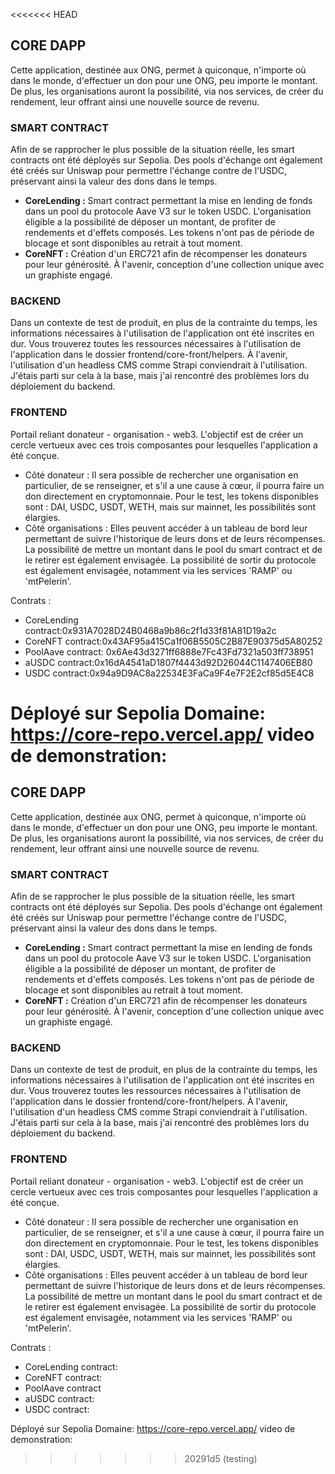 <<<<<<< HEAD
## CORE DAPP
Cette application, destinée aux ONG, permet à quiconque, n'importe où dans le monde, d'effectuer un don pour une ONG, peu importe le montant. De plus, les organisations auront la possibilité, via nos services, de créer du rendement, leur offrant ainsi une nouvelle source de revenu.

### SMART CONTRACT
Afin de se rapprocher le plus possible de la situation réelle, les smart contracts ont été déployés sur Sepolia. Des pools d'échange ont également été créés sur Uniswap pour permettre l'échange contre de l'USDC, préservant ainsi la valeur des dons dans le temps.

- **CoreLending :** Smart contract permettant la mise en lending de fonds dans un pool du protocole Aave V3 sur le token USDC. L'organisation éligible a la possibilité de déposer un montant, de profiter de rendements et d'effets composés. Les tokens n'ont pas de période de blocage et sont disponibles au retrait à tout moment.
- **CoreNFT :** Création d'un ERC721 afin de récompenser les donateurs pour leur générosité. À l'avenir, conception d'une collection unique avec un graphiste engagé.

### BACKEND
Dans un contexte de test de produit, en plus de la contrainte du temps, les informations nécessaires à l'utilisation de l'application ont été inscrites en dur. Vous trouverez toutes les ressources nécessaires à l'utilisation de l'application dans le dossier frontend/core-front/helpers. À l'avenir, l'utilisation d'un headless CMS comme Strapi conviendrait à l'utilisation. J'étais parti sur cela à la base, mais j'ai rencontré des problèmes lors du déploiement du backend.

### FRONTEND
Portail reliant donateur - organisation - web3. L'objectif est de créer un cercle vertueux avec ces trois composantes pour lesquelles l'application a été conçue.
- Côté donateur : Il sera possible de rechercher une organisation en particulier, de se renseigner, et s'il a une cause à cœur, il pourra faire un don directement en cryptomonnaie. Pour le test, les tokens disponibles sont : DAI, USDC, USDT, WETH, mais sur mainnet, les possibilités sont élargies.
- Côté organisations : Elles peuvent accéder à un tableau de bord leur permettant de suivre l'historique de leurs dons et de leurs récompenses. La possibilité de mettre un montant dans le pool du smart contract et de le retirer est également envisagée. La possibilité de sortir du protocole est également envisagée, notamment via les services 'RAMP' ou 'mtPelerin'.

Contrats :
- CoreLending contract:0x931A7028D24B0468a9b86c2f1d33f81A81D19a2c
- CoreNFT contract:0x43AF95a415Ca1f06B5505C2B87E90375d5A80252
- PoolAave contract: 0x6Ae43d3271ff6888e7Fc43Fd7321a503ff738951
- aUSDC contract:0x16dA4541aD1807f4443d92D26044C1147406EB80
- USDC contract:0x94a9D9AC8a22534E3FaCa9F4e7F2E2cf85d5E4C8

Déployé sur Sepolia
Domaine: https://core-repo.vercel.app/
video de demonstration: 
=======
## CORE DAPP
Cette application, destinée aux ONG, permet à quiconque, n'importe où dans le monde, d'effectuer un don pour une ONG, peu importe le montant. De plus, les organisations auront la possibilité, via nos services, de créer du rendement, leur offrant ainsi une nouvelle source de revenu.

### SMART CONTRACT
Afin de se rapprocher le plus possible de la situation réelle, les smart contracts ont été déployés sur Sepolia. Des pools d'échange ont également été créés sur Uniswap pour permettre l'échange contre de l'USDC, préservant ainsi la valeur des dons dans le temps.

- **CoreLending :** Smart contract permettant la mise en lending de fonds dans un pool du protocole Aave V3 sur le token USDC. L'organisation éligible a la possibilité de déposer un montant, de profiter de rendements et d'effets composés. Les tokens n'ont pas de période de blocage et sont disponibles au retrait à tout moment.
- **CoreNFT :** Création d'un ERC721 afin de récompenser les donateurs pour leur générosité. À l'avenir, conception d'une collection unique avec un graphiste engagé.

### BACKEND
Dans un contexte de test de produit, en plus de la contrainte du temps, les informations nécessaires à l'utilisation de l'application ont été inscrites en dur. Vous trouverez toutes les ressources nécessaires à l'utilisation de l'application dans le dossier frontend/core-front/helpers. À l'avenir, l'utilisation d'un headless CMS comme Strapi conviendrait à l'utilisation. J'étais parti sur cela à la base, mais j'ai rencontré des problèmes lors du déploiement du backend.

### FRONTEND
Portail reliant donateur - organisation - web3. L'objectif est de créer un cercle vertueux avec ces trois composantes pour lesquelles l'application a été conçue.
- Côté donateur : Il sera possible de rechercher une organisation en particulier, de se renseigner, et s'il a une cause à cœur, il pourra faire un don directement en cryptomonnaie. Pour le test, les tokens disponibles sont : DAI, USDC, USDT, WETH, mais sur mainnet, les possibilités sont élargies.
- Côté organisations : Elles peuvent accéder à un tableau de bord leur permettant de suivre l'historique de leurs dons et de leurs récompenses. La possibilité de mettre un montant dans le pool du smart contract et de le retirer est également envisagée. La possibilité de sortir du protocole est également envisagée, notamment via les services 'RAMP' ou 'mtPelerin'.

Contrats :
- CoreLending contract:
- CoreNFT contract:
- PoolAave contract
- aUSDC contract:
- USDC contract:

Déployé sur Sepolia
Domaine: https://core-repo.vercel.app/
video de demonstration: 
>>>>>>> 20291d5 (testing)
